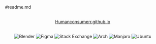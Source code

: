 #readme.md

<div align="center">
  <br />
  <a href=https://Humanconsumerr.github.io>Humanconsumerr.github.io</a>
</div>

<div align="center">
<br />


![Blender](https://img.shields.io/badge/blender-%23F5792A.svg?style=flat&logo=blender&logoColor=white)
![Figma](https://img.shields.io/badge/figma-%23F24E1E.svg?style=flat&logo=figma&logoColor=white)
![Stack Exchange](https://img.shields.io/badge/StackExchange-%23ffffff.svg?style=flat&logo=StackExchange&logoColor=white)
![Arch](https://img.shields.io/badge/Arch%20Linux-1793D1?logo=arch-linux&logoColor=fff&style=flat)
![Manjaro](https://img.shields.io/badge/Manjaro-35BF5C?style=flat&logo=Manjaro&logoColor=white)
![Ubuntu](https://img.shields.io/badge/Ubuntu-E95420?style=flat&logo=ubuntu&logoColor=white)
</div>
